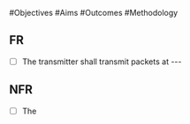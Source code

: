 #Objectives #Aims #Outcomes #Methodology 
## FR
- [ ] The transmitter shall transmit packets at ---




## NFR
- [ ]  The 